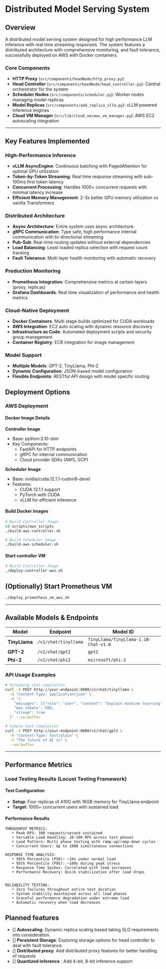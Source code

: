 # Distributed Model Serving System

## Overview

A  distributed model serving system designed for high performance LLM inference with real time streaming responses. The system features a distributed architecture with comprehensive monitoring, and fault tolerance, successfully deployed on AWS with Docker containers.


### Core Components

- **HTTP Proxy** (`src/components/headNode/http_proxy.py`): 
- **Head Controller** (`src/components/headNode/head_controller.py`): Central orchestrator for the system
- **Scheduler Nodes** (`src/components/scheduler.py`): Worker nodes managing model replicas
- **Model Replicas** (`src/components/add_replica_vllm.py`): vLLM powered inference engines
- **Cloud VM Manager** (`src/lib/cloud_vm/aws_vm_manager.py`): AWS EC2 autoscaling integration

---

## Key Features Implemented

### **High-Performance Inference**
- **vLLM AsyncEngine**: Continuous batching with PagedAttention for optimal GPU utilization
- **Token-by-Token Streaming**: Real time response streaming with sub-100ms first token latency
- **Concurrent Processing**: Handles 1000+ concurrent requests with minimal latency increase
- **Efficient Memory Management**: 2-3x better GPU memory utilization vs vanilla Transformers

### **Distributed Architecture**
- **Async Architecture**: Entire system uses async architecture.
- **gRPC Communication**: Type safe, high performance internal communication with bi-directional streaming
- **Pub-Sub**: Real-time routing updates without external dependencies
- **Load Balancing**: Least loaded replica selection with request count tracking
- **Fault Tolerance**: Multi layer health monitoring with automatic recovery

### **Production Monitoring**
- **Prometheus Integration**: Comprehensive metrics at certain layers (proxy, replicas)
- **Grafana Dashboards**: Real time visualization of performance and health metrics

### **Cloud-Native Deployment**
- **Docker Containers**: Multi stage builds optimized for CUDA workloads
- **AWS Integration**: EC2 auto scaling with dynamic resource discovery
- **Infrastructure as Code**: Automated deployment scripts and security group management
- **Container Registry**: ECR integration for image management

### **Model Support**
- **Multiple Models**: GPT-2, TinyLlama, Phi-2
- **Dynamic Configuration**: JSON-based model configuration
- **Flexible Endpoints**: RESTful API design with model specific routing



## Deployment Options

### AWS Deployment

#### Docker Image Details

**Controller Image**
- Base: python:3.10-slim
- Key Components:
  - FastAPI for HTTP endpoints
  - gRPC for internal communication
  - Cloud provider SDKs (AWS, GCP)

**Scheduler Image**
- Base: nvidia/cuda:12.1.1-cudnn8-devel
- Features:
  - CUDA 12.1.1 support
  - PyTorch with CUDA
  - vLLM for efficient inference

#### Build Docker Images
```bash
# Build Controller Image
cd scripts/aws_scripts
./build-aws-controller.sh

# Build Scheduler Image
./build-aws-scheduler.sh
```


#### Start controller VM
```bash
# Build Controller Image
./deploy-controller-aws.sh
```

## (Optionally) Start Prometheus VM
```bash
./deploy_prometheus_vm_aws.sh
```



---

## Available Models & Endpoints

| Model | Endpoint | Model ID | 
|-------|----------|----------|
| **TinyLlama** | `/v1/chat/tinyllama` | `TinyLlama/TinyLlama-1.1B-Chat-v1.0` |
| **GPT-2** | `/v1/chat/gpt2` | `gpt2` |
| **Phi-2** | `/v1/chat/phi2` | `microsoft/phi-2` |


### API Usage Examples

```bash
# Streaming chat completion
curl -X POST http://your-endpoint:8000/v1/chat/tinyllama \
  -H "Content-Type: application/json" \
  -d '{
    "messages": [{"role": "user", "content": "Explain machine learning"}],
    "max_tokens": 500,
    "stream": true
  }' --no-buffer

# Simple text completion
curl -X POST http://your-endpoint:8000/v1/chat/gpt2 \
  -H "Content-Type: text/plain" \
  -d "The future of AI is" \
  --no-buffer
```

---

## Performance Metrics

### **Load Testing Results** (Locust Testing Framework)

#### **Test Configuration**
- **Setup**: Four replicas of A10G with 16GB memory for TinyLlama endpoint
- **Target**: 1000+ concurrent users with sustained load

#### **Performance Results**
```
THROUGHPUT METRICS:
   • Peak RPS: 100 requests/second sustained
   • Variable Load Handling: 20-100 RPS across test phases
   • Load Pattern: Multi phase testing with ramp-up/ramp-down cycles
   • Concurrent Users: Up to 1000 simultaneous connections

RESPONSE TIME ANALYSIS:
   • 50th Percentile (P50): ~10s under normal load
   • 95th Percentile (P95): ~100s during peak stress
   • Response Time Spikes: Correlated with load increases
   • Performance Recovery: Quick stabilization after load drops
   

RELIABILITY TESTING:
   • Zero failures throughout entire test duration
   • System stability maintained across all load phases
   • Graceful performance degradation under extreme load
   • Automatic recovery when load decreases
```

## **Planned features**

- [] **Autoscaling**: Dynamic replica scaling based taking SLO requirements into consideration.
- [] **Persistent Storage**: Exploring storage options for head controller to deal with fault tolerance.
- [] **Distributed proxy**: Add distributed proxy features for better handling of requests
- [] **Quantized inference** : Add 4-bit, 8-bit inference support



